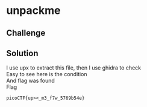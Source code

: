 # unpackme
## Challenge
## Solution
I use upx to extract this file, then I use ghidra to check\
Easy to see here is the condition\
And flag was found\
Flag
```
picoCTF{up><_m3_f7w_5769b54e}
```
